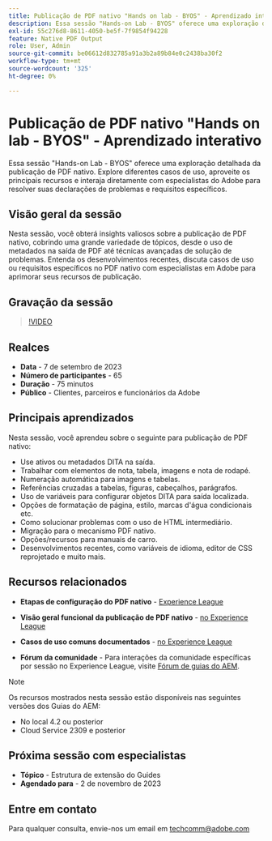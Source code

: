 ```yaml
---
title: Publicação de PDF nativo "Hands on lab - BYOS" - Aprendizado interativo
description: Essa sessão "Hands-on Lab - BYOS" oferece uma exploração detalhada da publicação de PDF nativo. Explore diferentes casos de uso, aproveite os principais recursos e interaja diretamente com especialistas do Adobe para resolver suas declarações de problemas e requisitos específicos.
exl-id: 55c276d8-8611-4050-be5f-7f9854f94228
feature: Native PDF Output
role: User, Admin
source-git-commit: be06612d832785a91a3b2a89b84e0c2438ba30f2
workflow-type: tm+mt
source-wordcount: '325'
ht-degree: 0%

---
```


# Publicação de PDF nativo &quot;Hands on lab - BYOS&quot; - Aprendizado interativo

Essa sessão &quot;Hands-on Lab - BYOS&quot; oferece uma exploração detalhada da publicação de PDF nativo. Explore diferentes casos de uso, aproveite os principais recursos e interaja diretamente com especialistas do Adobe para resolver suas declarações de problemas e requisitos específicos.

## Visão geral da sessão

Nesta sessão, você obterá insights valiosos sobre a publicação de PDF nativo, cobrindo uma grande variedade de tópicos, desde o uso de metadados na saída de PDF até técnicas avançadas de solução de problemas. Entenda os desenvolvimentos recentes, discuta casos de uso ou requisitos específicos no PDF nativo com especialistas em Adobe para aprimorar seus recursos de publicação.

## Gravação da sessão

>[!VIDEO](https://video.tv.adobe.com/v/3424375/native-pdf-aem-guides?quality=12&learn=on)

## Realces

- **Data** - 7 de setembro de 2023
- **Número de participantes** - 65
- **Duração** - 75 minutos
- **Público** - Clientes, parceiros e funcionários da Adobe

## Principais aprendizados

Nesta sessão, você aprendeu sobre o seguinte para publicação de PDF nativo:

- Use ativos ou metadados DITA na saída.
- Trabalhar com elementos de nota, tabela, imagens e nota de rodapé.
- Numeração automática para imagens e tabelas.
- Referências cruzadas a tabelas, figuras, cabeçalhos, parágrafos.
- Uso de variáveis para configurar objetos DITA para saída localizada.
- Opções de formatação de página, estilo, marcas d&#39;água condicionais etc.
- Como solucionar problemas com o uso de HTML intermediário.
- Migração para o mecanismo PDF nativo.
- Opções/recursos para manuais de carro.
- Desenvolvimentos recentes, como variáveis de idioma, editor de CSS reprojetado e muito mais.


## Recursos relacionados

- **Etapas de configuração do PDF nativo** - [Experience League](https://experienceleague.adobe.com/docs/experience-manager-guides-learn/tutorials/knowledge-base/kb-articles/publishing/configuring-aem-environment-for-native-pdf-publishing.html?lang=en)

- **Visão geral funcional da publicação de PDF nativo** - [no Experience League](https://experienceleague.adobe.com/docs/experience-manager-guides-learn/tutorials/knowledge-base/expert-session/native-pdf-publishing-essentials-feb23.html?lang=en)

- **Casos de uso comuns documentados** - [no Experience League](https://experienceleague.adobe.com/docs/experience-manager-guides-learn/tutorials/install-guide/on-prem-ig/output-gen-config/config-native-pdf-publish/content-styles/stylesheet.html?lang=en)

- **Fórum da comunidade** - Para interações da comunidade específicas por sessão no Experience League, visite  [Fórum de guias do AEM](https://experienceleaguecommunities.adobe.com/t5/experience-manager-guides/bd-p/xml-documentation-discussions).

>[!NOTE]
>
> Os recursos mostrados nesta sessão estão disponíveis nas seguintes versões dos Guias do AEM:
> - No local 4.2 ou posterior
> - Cloud Service 2309 e posterior

## Próxima sessão com especialistas

- **Tópico** - Estrutura de extensão do Guides
- **Agendado para** - 2 de novembro de 2023

## Entre em contato

Para qualquer consulta, envie-nos um email em <techcomm@adobe.com>
